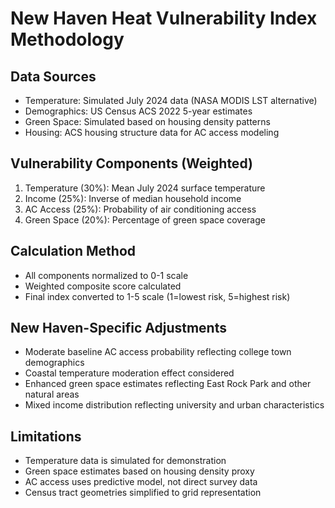 # New Haven Heat Vulnerability Index Methodology

## Data Sources
- Temperature: Simulated July 2024 data (NASA MODIS LST alternative)
- Demographics: US Census ACS 2022 5-year estimates
- Green Space: Simulated based on housing density patterns
- Housing: ACS housing structure data for AC access modeling

## Vulnerability Components (Weighted)
1. Temperature (30%): Mean July 2024 surface temperature
2. Income (25%): Inverse of median household income
3. AC Access (25%): Probability of air conditioning access
4. Green Space (20%): Percentage of green space coverage

## Calculation Method
- All components normalized to 0-1 scale
- Weighted composite score calculated
- Final index converted to 1-5 scale (1=lowest risk, 5=highest risk)

## New Haven-Specific Adjustments
- Moderate baseline AC access probability reflecting college town demographics
- Coastal temperature moderation effect considered
- Enhanced green space estimates reflecting East Rock Park and other natural areas
- Mixed income distribution reflecting university and urban characteristics

## Limitations
- Temperature data is simulated for demonstration
- Green space estimates based on housing density proxy
- AC access uses predictive model, not direct survey data
- Census tract geometries simplified to grid representation
